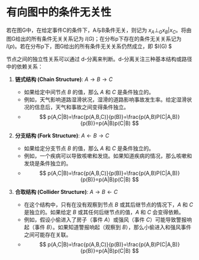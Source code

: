 # 有向图中的条件无关性

若在图G中，在给定事件C的条件下，A与B条件无关，则记为 $x_{A} \perp_{G} x_{B} |x_{C}$。将由图G给出的所有条件无关关系记为 $I(G)$；在分布p下存在的条件无关关系记为 $I(p)$。若在分布p下，图G给出的所有条件无关关系仍然成立，即 $I(G) $

节点之间的独立性关系可以通过 d-分离来判断。d-分离关注三种基本结构或路径中的依赖关系：

1. **链式结构 (Chain Structure)**: $A \rightarrow B \rightarrow C$
   - 如果给定中间节点 $B$ 的值，那么 $A$ 和 $C$ 是条件独立的。
   - 例如，天气影响道路湿滑状况，湿滑的道路影响事故发生率。给定湿滑状况的信息后，天气和事故之间变得条件独立。
   - $$ p(A,C|B)=\frac{p(A,B,C)}{p(B)}=\frac{p(A,B)P(C|A,B)}{p(B)}=p(A|B)p(C|B) $$

2. **分支结构 (Fork Structure)**: $A \leftarrow B \rightarrow C$
   - 如果给定分支节点 $B$ 的值，那么 $A$ 和 $C$ 是条件独立的。
   - 例如，一个疾病可以导致咳嗽和发烧。如果知道疾病的情况，那么咳嗽和发烧是条件独立的。
   - $$  p(A,C|B)=\frac{p(A,B,C)}{p(B)}=\frac{p(A,B)P(C|A,B)}{p(B)}=p(A|B)p(C|B)  $$

3. **合取结构 (Collider Structure)**: $A \rightarrow B \leftarrow C$
   - 在这个结构中，只有在没有观察到节点 $B$ 或其后继节点的情况下，$A$ 和 $C$ 是独立的。如果给定 $B$ 或其任何后继节点的值，$A$ 和 $C$ 会变得依赖。
   - 例如，假设小偷进入了房子（事件 $A$）或强风（事件 $C$）可能导致警报响起（事件 $B$）。如果知道警报响起（观察到 $B$），那么小偷进入和强风事件之间可能存在关联。
   - $$  p(A,C|B)=\frac{p(A,B,C)}{p(B)}=\frac{p(A,B)P(C|A,B)}{p(B)}=p(A|B)p(C|B)  $$
